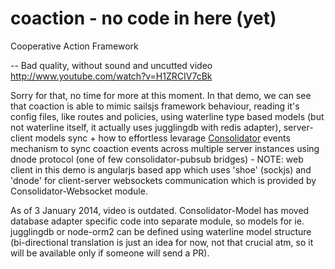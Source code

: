 coaction - no code in here (yet)
========

Cooperative Action Framework

--
Bad quality, without sound and uncutted video http://www.youtube.com/watch?v=H1ZRCIV7cBk

Sorry for that, no time for more at this moment. In that demo, we can see that coaction is able to mimic sailsjs framework behaviour, reading it's config files, like routes and policies, using waterline type based models (but not waterline itself, it actually uses jugglingdb with redis adapter), server-client models sync + how to effortless levarage [Consolidator](https://github.com/consolidator) events mechanism to sync coaction events across multiple server instances using dnode protocol (one of few consolidator-pubsub bridges) - NOTE: web client in this demo is angularjs based app which uses 'shoe' (sockjs) and 'dnode' for client-server websockets communication which is provided by Consolidator-Websocket module.

As of 3 January 2014, video is outdated. Consolidator-Model has moved database adapter specific code into separate module, so models for ie. jugglingdb or node-orm2 can be defined using waterline model structure (bi-directional translation is just an idea for now, not that crucial atm, so it will be available only if someone will send a PR).
